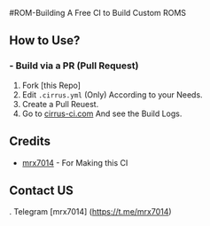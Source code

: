 #ROM-Building
A Free CI to Build Custom ROMS

## How to Use?

### - Build via a PR (Pull Request)
1. Fork [this Repo]
2. Edit ```.cirrus.yml``` (Only) According to your Needs.
3. Create a Pull Reuest.
4. Go to [cirrus-ci.com](https://cirrus-ci.com) And see the Build Logs.

## Credits
- [mrx7014](https://github.com/mrx66666) - For Making this CI

## Contact US 

. Telegram [mrx7014] (https://t.me/mrx7014)
